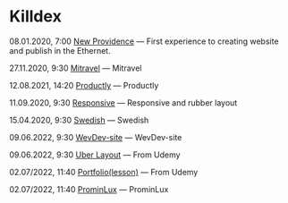# Killdex

08.01.2020, 7:00 [New Providence](https://killdexwd.github.io/new-providence/ 'My first public website') — First experience to creating website and publish in the Ethernet.

27.11.2020, 9:30 [Mitravel](https://killdexwd.github.io/mitravel/) — Mitravel

12.08.2021, 14:20 [Productly](https://killdexwd.github.io/productly/) — Productly

11.09.2020, 9:30 [Responsive](https://killdexwd.github.io/responsive/) — Responsive and rubber layout

15.04.2020, 9:30 [Swedish](https://killdexwd.github.io/Swedish/) — Swedish

09.06.2022, 9:30 [WevDev-site](https://killdexwd.github.io/WevDev-site/) — WevDev-site

09.06.2022, 9:30 [Uber Layout](https://killdexwd.github.io/uber_layout/) — From Udemy

02.07/2022, 11:40 [Portfolio(lesson)](https://killdexwd.github.io/Portfolio(lesson)/) — From Udemy

02.07/2022, 11:40 [ProminLux](https://killdexwd.github.io/ProminLux-main/) — ProminLux
